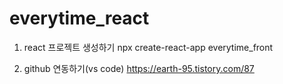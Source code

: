 # everytime_react

1. react 프로젝트 생성하기
npx create-react-app everytime_front

2. github 연동하기(vs code)
https://earth-95.tistory.com/87
